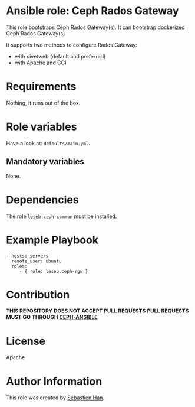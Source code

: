 # Ansible role: Ceph Rados Gateway

This role bootstraps Ceph Rados Gateway(s).
It can bootstrap dockerized Ceph Rados Gateway(s).

It supports two methods to configure Rados Gateway:

* with civetweb (default and preferred)
* with Apache and CGI

# Requirements

Nothing, it runs out of the box.

# Role variables

Have a look at: `defaults/main.yml`.

## Mandatory variables

None.

# Dependencies

The role `leseb.ceph-common` must be installed.

# Example Playbook

```
- hosts: servers
  remote_user: ubuntu
  roles:
     - { role: leseb.ceph-rgw }
```

# Contribution

**THIS REPOSITORY DOES NOT ACCEPT PULL REQUESTS**
**PULL REQUESTS MUST GO THROUGH [CEPH-ANSIBLE](https://github.com/ceph/ceph-ansible)**

# License

Apache

# Author Information

This role was created by [Sébastien Han](http://sebastien-han.fr/).
